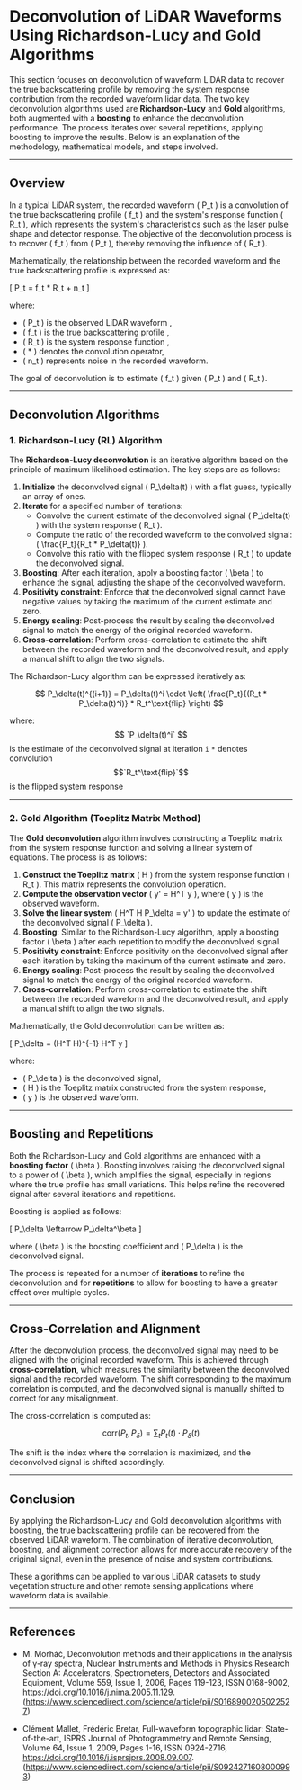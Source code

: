 # Deconvolution of LiDAR Waveforms Using Richardson-Lucy and Gold Algorithms

This section focuses on deconvolution of waveform LiDAR data to recover the true backscattering profile by removing the system response contribution from the recorded waveform lidar data. The two key deconvolution algorithms used are **Richardson-Lucy** and **Gold** algorithms, both augmented with a **boosting** to enhance the deconvolution performance. The process iterates over several repetitions, applying boosting to improve the results. Below is an explanation of the methodology, mathematical models, and steps involved.

---

## Overview

In a typical LiDAR system, the recorded waveform \( P_t \) is a convolution of the true backscattering profile \( f_t \) and the system's response function \( R_t \), which represents the system's characteristics such as the laser pulse shape and detector response. The objective of the deconvolution process is to recover \( f_t \) from \( P_t \), thereby removing the influence of \( R_t \).

Mathematically, the relationship between the recorded waveform and the true backscattering profile is expressed as:

\[
P_t = f_t * R_t + n_t
\]

where:
- \( P_t \) is the observed LiDAR waveform ,
- \( f_t \) is the true backscattering profile ,
- \( R_t \) is the system response function ,
- \( * \) denotes the convolution operator,
- \( n_t \) represents noise in the recorded waveform.

The goal of deconvolution is to estimate \( f_t \) given \( P_t \) and \( R_t \).

---

## Deconvolution Algorithms

### 1. Richardson-Lucy (RL) Algorithm

The **Richardson-Lucy deconvolution** is an iterative algorithm based on the principle of maximum likelihood estimation. The key steps are as follows:

1. **Initialize** the deconvolved signal \( P_\delta(t) \) with a flat guess, typically an array of ones.
2. **Iterate** for a specified number of iterations:
    - Convolve the current estimate of the deconvolved signal \( P_\delta(t) \) with the system response \( R_t \).
    - Compute the ratio of the recorded waveform to the convolved signal: \( \frac{P_t}{R_t * P_\delta(t)} \).
    - Convolve this ratio with the flipped system response \( R_t \) to update the deconvolved signal.
3. **Boosting**: After each iteration, apply a boosting factor \( \beta \) to enhance the signal, adjusting the shape of the deconvolved waveform.
4. **Positivity constraint**: Enforce that the deconvolved signal cannot have negative values by taking the maximum of the current estimate and zero.
5. **Energy scaling**: Post-process the result by scaling the deconvolved signal to match the energy of the original recorded waveform.
6. **Cross-correlation**: Perform cross-correlation to estimate the shift between the recorded waveform and the deconvolved result, and apply a manual shift to align the two signals.

The Richardson-Lucy algorithm can be expressed iteratively as:

$$
P_\delta(t)^{(i+1)} = P_\delta(t)^i \cdot \left( \frac{P_t}{(R_t * P_\delta(t)^i)} * R_t^\text{flip} \right)
$$

where:
$$ `P_\delta(t)^i` $$ is the estimate of the deconvolved signal at iteration `i`
`*` denotes convolution
$$`R_t^\text{flip}`$$  is the flipped system response

---

### 2. Gold Algorithm (Toeplitz Matrix Method)

The **Gold deconvolution** algorithm involves constructing a Toeplitz matrix from the system response function and solving a linear system of equations. The process is as follows:

1. **Construct the Toeplitz matrix** \( H \) from the system response function \( R_t \). This matrix represents the convolution operation.
2. **Compute the observation vector** \( y' = H^T y \), where \( y \) is the observed waveform.
3. **Solve the linear system** \( H^T H P_\delta = y' \) to update the estimate of the deconvolved signal \( P_\delta \).
4. **Boosting**: Similar to the Richardson-Lucy algorithm, apply a boosting factor \( \beta \) after each repetition to modify the deconvolved signal.
5. **Positivity constraint**: Enforce positivity on the deconvolved signal after each iteration by taking the maximum of the current estimate and zero.
6. **Energy scaling**: Post-process the result by scaling the deconvolved signal to match the energy of the original recorded waveform.
7. **Cross-correlation**: Perform cross-correlation to estimate the shift between the recorded waveform and the deconvolved result, and apply a manual shift to align the two signals.

Mathematically, the Gold deconvolution can be written as:

\[
P_\delta = (H^T H)^{-1} H^T y
\]

where:
- \( P_\delta \) is the deconvolved signal,
- \( H \) is the Toeplitz matrix constructed from the system response,
- \( y \) is the observed waveform.

---

## Boosting and Repetitions

Both the Richardson-Lucy and Gold algorithms are enhanced with a **boosting factor** \( \beta \). Boosting involves raising the deconvolved signal to a power of \( \beta \), which amplifies the signal, especially in regions where the true profile has small variations. This helps refine the recovered signal after several iterations and repetitions.

Boosting is applied as follows:

\[
P_\delta \leftarrow P_\delta^\beta
\]

where \( \beta \) is the boosting coefficient and \( P_\delta \) is the deconvolved signal.

The process is repeated for a number of **iterations** to refine the deconvolution and for **repetitions** to allow for boosting to have a greater effect over multiple cycles.

---

## Cross-Correlation and Alignment

After the deconvolution process, the deconvolved signal may need to be aligned with the original recorded waveform. This is achieved through **cross-correlation**, which measures the similarity between the deconvolved signal and the recorded waveform. The shift corresponding to the maximum correlation is computed, and the deconvolved signal is manually shifted to correct for any misalignment.

The cross-correlation is computed as:

$$
\text{corr}(P_t, P_\delta) = \sum_{t} P_t(t) \cdot P_\delta(t)
$$

The shift is the index where the correlation is maximized, and the deconvolved signal is shifted accordingly.

---

## Conclusion

By applying the Richardson-Lucy and Gold deconvolution algorithms with boosting, the true backscattering profile can be recovered from the observed LiDAR waveform. The combination of iterative deconvolution, boosting, and alignment correction allows for more accurate recovery of the original signal, even in the presence of noise and system contributions.

These algorithms can be applied to various LiDAR datasets to study vegetation structure and other remote sensing applications where waveform data is available.

---

## References

-   M. Morháč,
    Deconvolution methods and their applications in the analysis of γ-ray spectra,
    Nuclear Instruments and Methods in Physics Research Section A: Accelerators, Spectrometers, Detectors and Associated Equipment,
    Volume 559, Issue 1,
    2006,
    Pages 119-123,
    ISSN 0168-9002,
    https://doi.org/10.1016/j.nima.2005.11.129.
    (https://www.sciencedirect.com/science/article/pii/S0168900205022527)

-   Clément Mallet, Frédéric Bretar,
    Full-waveform topographic lidar: State-of-the-art,
    ISPRS Journal of Photogrammetry and Remote Sensing,
    Volume 64, Issue 1,
    2009,
    Pages 1-16,
    ISSN 0924-2716,
    https://doi.org/10.1016/j.isprsjprs.2008.09.007.
    (https://www.sciencedirect.com/science/article/pii/S0924271608000993)